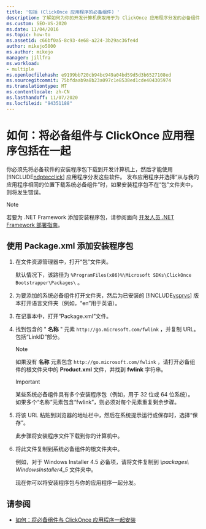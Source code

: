 ```yaml
---
title: '包括 (ClickOnce 应用程序的必备组件) '
description: 了解如何为你的开发计算机获取用于为 ClickOnce 应用程序分发的必备组件的安装程序包。
ms.custom: SEO-VS-2020
ms.date: 11/04/2016
ms.topic: how-to
ms.assetid: c66bf0a5-8c93-4e68-a224-3b29ac36fe4d
author: mikejo5000
ms.author: mikejo
manager: jillfra
ms.workload:
- multiple
ms.openlocfilehash: e9199bb720cb94bc949a04bd59d5d3b6527108ed
ms.sourcegitcommit: 75bfdaab9a8b23a097c1e8538ed1cde404305974
ms.translationtype: MT
ms.contentlocale: zh-CN
ms.lasthandoff: 11/07/2020
ms.locfileid: "94351188"
---
```

# <a name="how-to-include-prerequisites-with-a-clickonce-application"></a>如何：将必备组件与 ClickOnce 应用程序包括在一起
你必须先将必备软件的安装程序包下载到开发计算机上，然后才能使用 [!INCLUDE[ndptecclick](../deployment/includes/ndptecclick_md.md)] 应用程序分发这些软件。 发布应用程序并选择“从与我的应用程序相同的位置下载系统必备组件”时，如果安装程序包不在“包”文件夹中，则将发生错误。

> [!NOTE]
> 若要为 .NET Framework 添加安装程序包，请参阅面向 [开发人员 .NET Framework 部署指南](/dotnet/framework/deployment/deployment-guide-for-developers)。

## <a name="to-add-an-installer-package-by-using-packagexml"></a><a name="Package"></a> 使用 Package.xml 添加安装程序包

1. 在文件资源管理器中，打开“包”文件夹。

    默认情况下，该路径为 `%ProgramFiles(x86)%\Microsoft SDKs\ClickOnce Bootstrapper\Packages\` 。

2. 为要添加的系统必备组件打开文件夹，然后为已安装的 [!INCLUDE[vsprvs](../code-quality/includes/vsprvs_md.md)] 版本打开语言文件夹（例如，“en”用于英语）。

3. 在记事本中，打开“Package.xml”文件。

4. 找到包含的 " **名称** " 元素 `http://go.microsoft.com/fwlink` ，并复制 URL。 包括“LinkID”部分。

   > [!NOTE]
   > 如果没有 **名称** 元素包含 `http://go.microsoft.com/fwlink` ，请打开必备组件的根文件夹中的 **Product.xml** 文件，并找到 **fwlink** 字符串。

   > [!IMPORTANT]
   > 某些系统必备组件具有多个安装程序包（例如，用于 32 位或 64 位系统）。 如果多个“名称”元素包含“fwlink”，则必须对每个元素重复剩余步骤。

5. 将该 URL 粘贴到浏览器的地址栏中，然后在系统提示运行或保存时，选择“保存”。

    此步骤将安装程序文件下载到你的计算机中。

6. 将此文件复制到系统必备组件的根文件夹中。

    例如，对于 Windows Installer 4.5 必备项，请将文件复制到 *\packages\ WindowsInstaller4_5* 文件夹中。

    现在你可以将安装程序包与你的应用程序一起分发。

## <a name="see-also"></a>请参阅
- [如何：将必备组件与 ClickOnce 应用程序一起安装](../deployment/how-to-install-prerequisites-with-a-clickonce-application.md)
